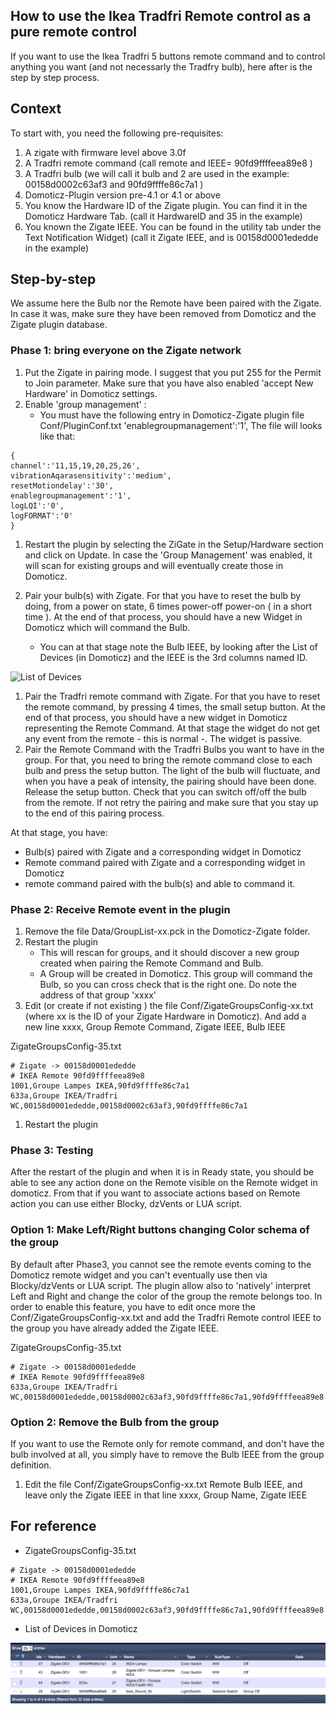 ## How to use the Ikea Tradfri Remote control as a pure remote control

If you want to use the Ikea Tradfri 5 buttons remote command and to control anything you want (and not necessarly the Tradfry bulb), here after is the step by step process.


## Context

To start with, you need the following pre-requisites:
1. A zigate  with firmware level above 3.0f
1. A Tradfri remote command (call remote and IEEE= 90fd9ffffeea89e8 )
1. A Tradfri bulb (we will call it bulb and 2 are used in the example: 00158d0002c63af3 and 90fd9ffffe86c7a1 )
1. Domoticz-Plugin version pre-4.1 or 4.1 or above
1. You know the Hardware ID of the Zigate plugin. You can find it in the Domoticz Hardware Tab. (call it HardwareID and 35 in the example)
1. You known the Zigate IEEE. You can be found in the utility tab under the Text Notification Widget) (call it Zigate IEEE, and is 00158d0001ededde in the example)


## Step-by-step

We assume here the Bulb nor the Remote have been paired with the Zigate. In case it was, make sure they have been removed from Domoticz and the Zigate plugin database.

### Phase 1: bring everyone on the Zigate network

1. Put the Zigate in pairing mode. I suggest that you put 255 for the Permit to Join parameter.
Make sure that you have also enabled 'accept New Hardware' in Domoticz settings.
1. Enable 'group management' :
   * You must have the following entry in Domoticz-Zigate plugin file Conf/PluginConf.txt 'enablegroupmanagement':'1',
   The file will looks like that:

```   
{
channel':'11,15,19,20,25,26',
vibrationAqarasensitivity':'medium',
resetMotiondelay':'30',
enablegroupmanagement':'1',
logLQI':'0',
logFORMAT':'0'
}
```

1. Restart the plugin by selecting the ZiGate in the Setup/Hardware section and click on Update. In case the 'Group Management' was enabled, it will scan for existing groups and will eventually create those in Domoticz.

1. Pair your bulb(s) with Zigate. For that you have to reset the bulb by doing, from a power on state, 6 times power-off power-on ( in a short time ). At the end of that process, you should have a new Widget in Domoticz which will command the Bulb.
   * You can at that stage note the Bulb IEEE, by looking after the List of Devices (in Domoticz) and the IEEE is the 3rd columns named ID.

![List of Devices](../Images/Domoticz-ListOfDevices.png])

1. Pair the Tradfri remote command with Zigate. For that you have to reset the remote command, by pressing 4 times, the small setup button. At the end of that process, you should have a new widget in Domoticz representing the Remote Command. At that stage the widget do not get any event from the remote - this is normal -. The widget is passive.
1. Pair the Remote Command with the Tradfri Bulbs you want to have in the group. For that, you need to bring the remote command close to each bulb and press the setup button. The light of the bulb will fluctuate, and when you have a peak of intensity, the pairing should have been done. Release the setup button. Check that you can switch off/off the bulb from the remote. If not retry the pairing and make sure that you stay up to the end of this pairing process.

At that stage, you have:
* Bulb(s) paired with Zigate and a corresponding widget in Domoticz
* Remote command paired with Zigate and a corresponding widget in Domoticz
* remote command paired with the bulb(s) and able to command it.

### Phase 2: Receive Remote event in the plugin


1. Remove the file Data/GroupList-xx.pck in the Domoticz-Zigate folder.
1. Restart the plugin
   * This will rescan for groups, and it should discover a new group created when pairing the Remote Command and Bulb.
   * A Group will be created in Domoticz. This group will command the Bulb, so you can cross check that is the right one. Do note the address of that group 'xxxx'
1. Edit (or create if not existing ) the file Conf/ZigateGroupsConfig-xx.txt (where xx is the ID of your Zigate Hardware in Domoticz). And add a new line
	xxxx, Group Remote Command, Zigate IEEE, Bulb IEEE

ZigateGroupsConfig-35.txt
```
# Zigate -> 00158d0001ededde
# IKEA Remote 90fd9ffffeea89e8
1001,Groupe Lampes IKEA,90fd9ffffe86c7a1
633a,Groupe IKEA/Tradfri WC,00158d0001ededde,00158d0002c63af3,90fd9ffffe86c7a1
```


1. Restart the plugin


### Phase 3: Testing

After the restart of the plugin and when it is in Ready state, you should be able to see any action done on the Remote visible on the Remote widget in domoticz.
From that if you want to associate actions based on Remote action you can use either Blocky, dzVents or LUA script.

### Option 1: Make Left/Right buttons changing Color schema of the group

By default after Phase3, you cannot see the remote events coming to the Domoticz remote widget and you can't eventually use then via Blocky/dzVents or LUA script.
The plugin allow also to 'natively' interpret Left and Right and change the color of the group the remote belongs too.
In order to enable this feature, you have to edit once more the Conf/ZigateGroupsConfig-xx.txt and add the Tradfri Remote control IEEE to the group you have already added the Zigate IEEE.

ZigateGroupsConfig-35.txt

```
# Zigate -> 00158d0001ededde
# IKEA Remote 90fd9ffffeea89e8
633a,Groupe IKEA/Tradfri WC,00158d0001ededde,00158d0002c63af3,90fd9ffffe86c7a1,90fd9ffffeea89e8
```

### Option 2: Remove the Bulb from the group

If you want to use the Remote only for remote command, and don't have the bulb involved at all, you simply have to remove the Bulb IEEE from the group definition.

1. Edit the file Conf/ZigateGroupsConfig-xx.txt
   Remote Bulb IEEE, and leave only the Zigate IEEE in that line
	xxxx, Group Name, Zigate IEEE



## For reference

* ZigateGroupsConfig-35.txt

```
# Zigate -> 00158d0001ededde
# IKEA Remote 90fd9ffffeea89e8
1001,Groupe Lampes IKEA,90fd9ffffe86c7a1
633a,Groupe IKEA/Tradfri WC,00158d0001ededde,00158d0002c63af3,90fd9ffffe86c7a1,90fd9ffffeea89e8
```

* List of Devices in Domoticz

![List of Devices](../Images/Domoticz-ListOfDevices.png)
